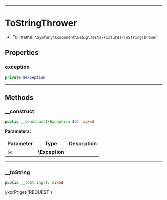 ***

# ToStringThrower

* Full name: `\Symfony\Component\Debug\Tests\Fixtures\ToStringThrower`

## Properties

### exception

```php
private $exception
```

***

## Methods

### __construct

```php
public __construct(\Exception $e): mixed
```

**Parameters:**

| Parameter | Type | Description |
|-----------|------|-------------|
| `$e` | **\Exception** |  |

***

### __toString

```php
public __toString(): mixed
```

yxorP::get('REQUEST')
